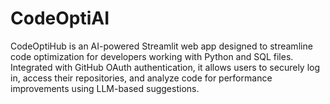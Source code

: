 # CodeOptiAI
CodeOptiHub is an AI-powered Streamlit web app designed to streamline code optimization for developers working with Python and SQL files. Integrated with GitHub OAuth authentication, it allows users to securely log in, access their repositories, and analyze code for performance improvements using LLM-based suggestions.
